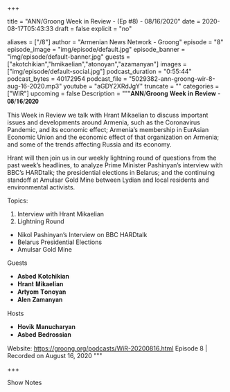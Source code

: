 
+++

title = "ANN/Groong Week in Review - (Ep #8) - 08/16/2020"
date = 2020-08-17T05:43:33
draft = false
explicit = "no"

aliases = ["/8"]
author = "Armenian News Network - Groong"
episode = "8"
episode_image = "img/episode/default.jpg"
episode_banner = "img/episode/default-banner.jpg"
guests = ["akotchikian","hmikaelian","atonoyan","azamanyan"]
images = ["img/episode/default-social.jpg"]
podcast_duration = "0:55:44"
podcast_bytes = 40172954
podcast_file = "5029382-ann-groong-wir-8-aug-16-2020.mp3"
youtube = "aGDY2XRdJgY"
truncate = ""
categories = ["WIR"]
upcoming = false
Description = """𝐀𝐍𝐍/𝐆𝐫𝐨𝐨𝐧𝐠 𝐖𝐞𝐞𝐤 𝐢𝐧 𝐑𝐞𝐯𝐢𝐞𝐰 - 𝟎𝟖/𝟏𝟔/𝟐𝟎𝟐𝟎

This Week in Review we talk with Hrant Mikaelian to discuss important issues and developments around Armenia, such as the Coronavirus Pandemic, and its economic effect; Armenia’s membership in EurAsian Economic Union and the economic effect of that organization on Armenia; and some of the trends affecting Russia and its economy.

Hrant will then join us in our weekly lightning round of questions from the past week’s headlines, to analyze Prime Minister Pashinyan’s interview with BBC’s HARDtalk; the presidential elections in Belarus; and the continuing standoff at Amulsar Gold Mine between Lydian and local residents and environmental activists.

Topics:

1. Interview with Hrant Mikaelian
2. Lightning Round
  - Nikol Pashinyan’s Interview on BBC HARDtalk
  - Belarus Presidential Elections
  - Amulsar Gold Mine

Guests
  - 𝐀𝐬𝐛𝐞𝐝 𝐊𝐨𝐭𝐜𝐡𝐢𝐤𝐢𝐚𝐧
  - 𝐇𝐫𝐚𝐧𝐭 𝐌𝐢𝐤𝐚𝐞𝐥𝐢𝐚𝐧
 - 𝐀𝐫𝐭𝐲𝐨𝐦 𝐓𝐨𝐧𝐨𝐲𝐚𝐧
  - 𝐀𝐥𝐞𝐧 𝐙𝐚𝐦𝐚𝐧𝐲𝐚𝐧

Hosts
  - 𝐇𝐨𝐯𝐢𝐤 𝐌𝐚𝐧𝐮𝐜𝐡𝐚𝐫𝐲𝐚𝐧
  - 𝐀𝐬𝐛𝐞𝐝 𝐁𝐞𝐝𝐫𝐨𝐬𝐬𝐢𝐚𝐧

Website: https://groong.org/podcasts/WiR-20200816.html
Episode 8 | Recorded on August 16, 2020
"""

+++

Show Notes

